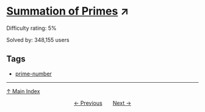 # [Summation of Primes](https://projecteuler.net/problem=10) ↗️

Difficulty rating: 5%

Solved by: 348,155 users
## Tags

- [prime-number](../tags/prime-number.md)



---

[↑ Main Index](../README.md)


<div align=center><a href='9.md'>← Previous</a> &nbsp;&nbsp; &nbsp;&nbsp;  <a href='11.md'>Next →</a></div>
